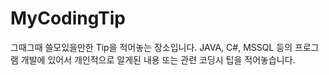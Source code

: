 # MyCodingTip
그때그때 쓸모있을만한 Tip을 적어놓는 장소입니다.
JAVA, C#, MSSQL 등의 프로그램 개발에 있어서 개인적으로 알게된 내용 또는 관련 코딩시 팁을 적어놓습니다.
